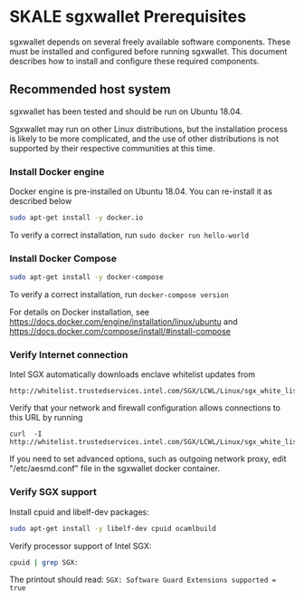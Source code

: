 <!-- SPDX-License-Identifier: (AGPL-3.0-only OR CC-BY-4.0) -->

# SKALE sgxwallet Prerequisites

sgxwallet depends on several freely available
software components. These must be installed and configured before
running sgxwallet.
This document describes how to install and configure these required components.

## Recommended host system

sgxwallet has been tested and should be run on Ubuntu 18.04.

Sgxwallet may run on other Linux distributions, 
but the installation process is likely to be more complicated, 
and the use of other distributions is not supported by their respective communities at this time.


### Install Docker engine

Docker engine is pre-installed on Ubuntu 18.04.  You can re-install it as 
described below

```bash
sudo apt-get install -y docker.io
```

To verify a correct installation, run `sudo docker run hello-world`

### Install Docker Compose

```bash
sudo apt-get install -y docker-compose
```

To verify a correct installation, run `docker-compose version`

For details on Docker installation, see <https://docs.docker.com/engine/installation/linux/ubuntu> and <https://docs.docker.com/compose/install/#install-compose>

### Verify Internet connection

Intel SGX automatically downloads enclave whitelist updates from

```
http://whitelist.trustedservices.intel.com/SGX/LCWL/Linux/sgx_white_list_cert.bin
```

Verify that your network and firewall configuration allows connections to this URL by
running 

```
curl  -I http://whitelist.trustedservices.intel.com/SGX/LCWL/Linux/sgx_white_list_cert.bin
```

 If you need to set advanced options, such as outgoing network proxy, edit "/etc/aesmd.conf" file in
 the sgxwallet docker container.  

### Verify SGX support

Install cpuid and libelf-dev packages:

```bash
sudo apt-get install -y libelf-dev cpuid ocamlbuild
```

Verify processor support of Intel SGX:

```bash
cpuid | grep SGX:
```

The printout should read: `SGX: Software Guard Extensions supported = true`
